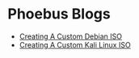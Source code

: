 # Phoebus Blogs

- [Creating A Custom Debian ISO](debian_live_build.md)
- [Creating A Custom Kali Linux ISO](kali_live_build.md)
